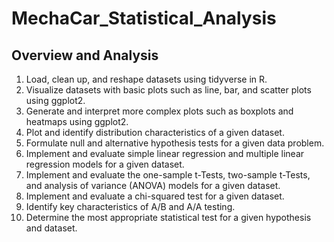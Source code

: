 # MechaCar_Statistical_Analysis

## Overview and Analysis
   1.  Load, clean up, and reshape datasets using tidyverse in R.
   2.  Visualize datasets with basic plots such as line, bar, and scatter plots using ggplot2.
   3.  Generate and interpret more complex plots such as boxplots and heatmaps using ggplot2.
   4.  Plot and identify distribution characteristics of a given dataset.
   5.  Formulate null and alternative hypothesis tests for a given data problem.
   6.  Implement and evaluate simple linear regression and multiple linear regression models for a given dataset.
   7.  Implement and evaluate the one-sample t-Tests, two-sample t-Tests, and analysis of variance (ANOVA) models for a given dataset.
   8.  Implement and evaluate a chi-squared test for a given dataset.
   9.  Identify key characteristics of A/B and A/A testing.
   10. Determine the most appropriate statistical test for a given hypothesis and dataset.
